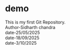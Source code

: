 # demo

This is my first Git Repository.
<br>
Author-Sidharth chandra
<br>
date-25/05/2025
<br>
date-18/09/2025
<br>
date-3/10/2025
